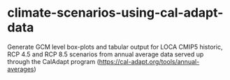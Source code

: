 # climate-scenarios-using-cal-adapt-data
Generate GCM level box-plots and tabular output for LOCA CMIP5 historic, RCP 4.5 and RCP 8.5 scenarios from annual average data served up through the CalAdapt program (https://cal-adapt.org/tools/annual-averages)
